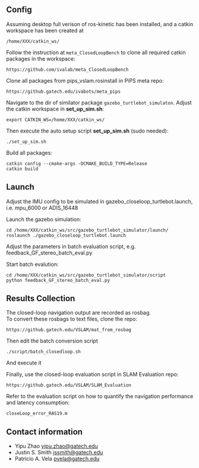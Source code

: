 ## Config

Assuming desktop full verison of ros-kinetic has been installed, and a catkin workspace has been created at 

	/home/XXX/catkin_ws/

Follow the instruction at `meta_ClosedLoopBench` to clone all required catkin packages in the workspace:

	https://github.com/ivalab/meta_ClosedLoopBench

Clone all packages from pips_vslam.rosinstall in PiPS meta repo:

	https://github.gatech.edu/ivabots/meta_pips

Navigate to the dir of similator package `gazebo_turtlebot_simulaton`.  Adjust the catkin workspace in __set_up_sim.sh__:

	export CATKIN_WS=/home/XXX/catkin_ws/

Then execute the auto setup script __set_up_sim.sh__ (sudo needed):

	./set_up_sim.sh

Build all packages:

	catkin config --cmake-args -DCMAKE_BUILD_TYPE=Release
	catkin build

## Launch

Adjust the IMU config to be simulated in gazebo_closeloop_turtlebot.launch, i.e. mpu_6000 or ADIS_16448

Launch the gazebo simulation:

	cd /home/XXX/catkin_ws/src/gazebo_turtlebot_simulator/launch/ 
	roslaunch ./gazebo_closeloop_turtlebot.launch

Adjust the parameters in batch evaluation script, e.g. feedback_GF_stereo_batch_eval.py

Start batch evalution:

	cd /home/XXX/catkin_ws/src/gazebo_turtlebot_simulator/script 
	python feedback_GF_stereo_batch_eval.py

## Results Collection

The closed-loop navigation output are recorded as rosbag.  
To convert these rosbags to text files, clone the repo: 

	https://github.gatech.edu/VSLAM/mat_from_rosbag

Then edit the batch conversion script 
	
	./script/batch_closedloop.sh

And execute it

Finally, use the closed-loop evaluation script in SLAM Evaluation repo:

	https://github.gatech.edu/VSLAM/SLAM_Evaluation

Refer to the evaluation script on how to quantify the navigation performance and latency consumption:

	closeLoop_error_RAS19.m

## Contact information

- Yipu Zhao		yipu.zhao@gatech.edu
- Justin S. Smith	jssmith@gatech.edu
- Patricio A. Vela	pvela@gatech.edu